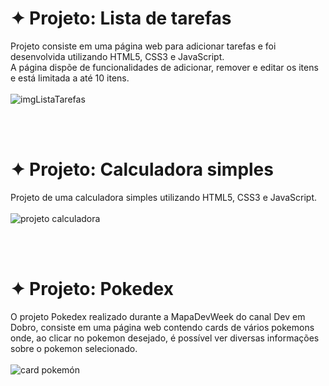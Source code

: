 # ✦ Projeto: Lista de tarefas
Projeto consiste em uma página web para adicionar tarefas e foi desenvolvida utilizando HTML5, CSS3 e JavaScript.<br> A página dispõe de funcionalidades de adicionar, remover e editar os itens e está limitada a até 10 itens.<br><br>
![imgListaTarefas](https://github.com/user-attachments/assets/d751f3fa-cd9d-4120-bce6-efe6cebfe4d9)

<br><br>

# ✦ Projeto: Calculadora simples
Projeto de uma calculadora simples utilizando HTML5, CSS3 e JavaScript.<br><br>
![projeto calculadora](https://user-images.githubusercontent.com/91039376/175075572-2609a42c-ae72-450a-9102-c65a14fb58c0.png)

<br><br>

# ✦ Projeto: Pokedex
O projeto Pokedex realizado durante a MapaDevWeek do canal Dev em Dobro, consiste em uma página web contendo cards de vários pokemons onde, ao clicar no pokemon desejado, é possível ver diversas informações sobre o pokemon selecionado.<br><br>
![card pokemón](https://user-images.githubusercontent.com/91039376/174320791-28f9a107-bb13-419f-b9be-f134ffb15912.png)


